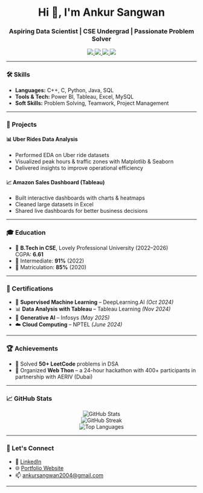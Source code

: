 <h1 align="center">Hi 👋, I'm Ankur Sangwan</h1>
<h3 align="center">Aspiring Data Scientist | CSE Undergrad | Passionate Problem Solver</h3>

<p align="center">
  <a href="https://18ankur.github.io/Portfolio/" target="_blank">
    <img src="https://img.shields.io/badge/🌐 Portfolio-000000?style=for-the-badge&logo=google-chrome&logoColor=white" />
  </a>
  <a href="mailto:ankursangwan2004@gmail.com">
    <img src="https://img.shields.io/badge/✉️ Email-D14836?style=for-the-badge&logo=gmail&logoColor=white" />
  </a>
  <a href="https://www.linkedin.com/in/ankur-sangwan/" target="_blank">
    <img src="https://img.shields.io/badge/💼 LinkedIn-0077B5?style=for-the-badge&logo=linkedin&logoColor=white" />
  </a>
  <a href="https://github.com/18ankur" target="_blank">
    <img src="https://img.shields.io/badge/🐙 GitHub-181717?style=for-the-badge&logo=github&logoColor=white" />
  </a>
</p>

---

<!-- Typing animation (optional) -->
<!--
<p align="center">
  <img src="https://readme-typing-svg.herokuapp.com?font=Fira+Code&size=22&pause=1000&color=1AF79B&center=true&vCenter=true&width=435&lines=Turning+data+into+insight+%F0%9F%93%88;Loves+Python%2C+Power+BI%2C+SQL%2C+Tableau;Building+real-world+AI+solutions+%F0%9F%94%A5">
</p>
-->

### 🛠️ Skills

- **Languages:** C++, C, Python, Java, SQL  
- **Tools & Tech:** Power BI, Tableau, Excel, MySQL  
- **Soft Skills:** Problem Solving, Teamwork, Project Management  

---

### 🚀 Projects

#### 📊 Uber Rides Data Analysis
- Performed EDA on Uber ride datasets  
- Visualized peak hours & traffic zones with Matplotlib & Seaborn  
- Delivered insights to improve operational efficiency

#### 📈 Amazon Sales Dashboard (Tableau)
- Built interactive dashboards with charts & heatmaps  
- Cleaned large datasets in Excel  
- Shared live dashboards for better business decisions

---

### 🎓 Education

- 🏫 **B.Tech in CSE**, Lovely Professional University (2022–2026)  
  CGPA: **6.61**
- 📘 Intermediate: **91%** (2022)  
- 📗 Matriculation: **85%** (2020)

---

### 📜 Certifications

- 🧠 **Supervised Machine Learning** – DeepLearning.AI *(Oct 2024)*  
- 📊 **Data Analysis with Tableau** – Tableau Learning *(Nov 2024)*  
- 🤖 **Generative AI** – Infosys *(May 2025)*  
- ☁️ **Cloud Computing** – NPTEL *(June 2024)*

---

### 🏆 Achievements

- 🧩 Solved **50+ LeetCode** problems in DSA  
- 🧠 Organized **Web Thon** – a 24-hour hackathon with 400+ participants in partnership with AERIV (Dubai)

---

### 📈 GitHub Stats

<p align="center">
  <img src="https://github-readme-stats.vercel.app/api?username=18ankur&show_icons=true&theme=radical" alt="GitHub Stats" />
  <br />
  <img src="https://github-readme-streak-stats.herokuapp.com?user=18ankur&theme=radical" alt="GitHub Streak" />
  <br />
  <img src="https://github-readme-stats.vercel.app/api/top-langs/?username=18ankur&layout=compact&theme=radical" alt="Top Languages" />
</p>

<!-- Optional: GitHub Trophies -->
<!--
<p align="center">
  <img src="https://github-profile-trophy.vercel.app/?username=18ankur&theme=dracula&row=1&column=6" />
</p>
-->

---

### 🤝 Let's Connect

- 💼 [LinkedIn](https://www.linkedin.com/in/ankur-sangwan/)
- 🌐 [Portfolio Website](https://18ankur.github.io/Portfolio/)
- 📫 [ankursangwan2004@gmail.com](mailto:ankursangwan2004@gmail.com)

---
